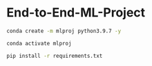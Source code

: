 # End-to-End-ML-Project

```bash
conda create -m mlproj python3.9.7 -y
```

```bash
conda activate mlproj
```

```bash
pip install -r requirements.txt
```